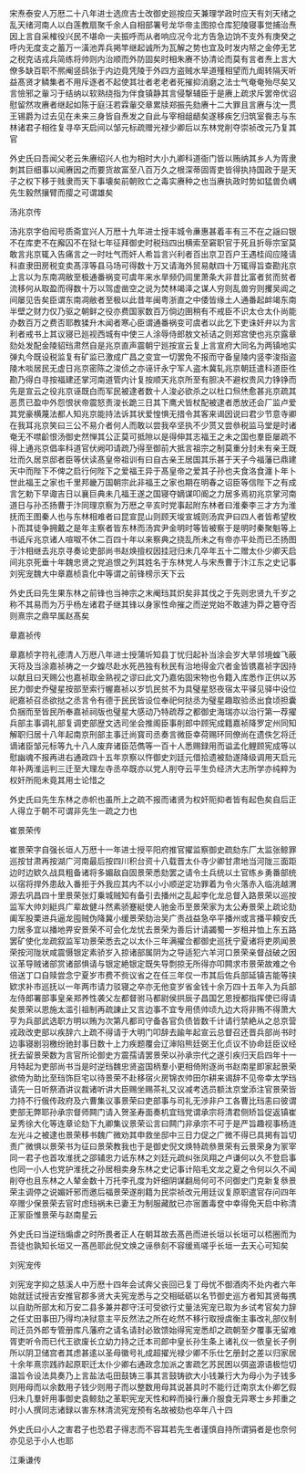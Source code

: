 <!-- { "loadSidebar": true } -->
宋焘泰安人万厯二十八年进士选庶吉士改御史廵按应天兼理学政时应天有刘天绪之乱天绪河南人以白莲教扇聚千余人自相部署号龙华帝主图掠仓库犯陵寝事觉捕治焘因上言自采榷役兴民不堪命一夫振呼而从者响应况今北方告急边饷不支外有庚癸之呼内无度支之蓄万一潢池弄兵掲竿继起诚所为瓦解之势也宜及时发内帑之金停无艺之税克诘戎兵简练将帅则内治顺而外防固矣时相朱赓不协清论而莫有言者焘上言大僚多缺百职不熈阉竖鸱张于内边竟凭陵于外四方盗贼水旱道殣相望而九阍转隔天听益髙贤才鳞集者不用斥逐者不起使其壮者老老者死摧抑消磨之法士气奄奄殆尽矣又言憸邪之軰习于结纳以软熟绕指为伴食镇静其言侵撃辅臣于是赓上疏求斥罢帝优诏慰留然攻赓者继起如陈于庭汪若霖軰交章累牍郑振先劾赓十二大罪且言赓与沈一贯王锡爵为过去见在未来三身皆自焘发之自此与宰相龃龉矣遂移疾乞归筑室飬志与东林诸君子相徃复寻卒天启间以邹元标疏赠光禄少卿后以东林党削夺崇祯改元乃复其官

外史氏曰吾闻父老云朱赓绍兴人也为相时大小九卿科道衙门皆以贿纳其乡人为胥隶刺其巨细事以闻赓因之而要货故富至八百万久之根深蒂固胥吏皆得执持国政于是天子之权下移于贱隶而天下事壊矣前朝败亡之毒实赓种之也当赓执政时势如猛兽负嵎先生毅然攘臂而撄之可谓雄矣

汤兆京传

汤兆京字伯闳号质斋宜兴人万厯十九年进士授丰城令亷惠甚着丰有三不在之謡曰银不在库吏不在廨囚不在狱七年征拜御史时税珰四出横索至窘职官于死且折辱宗室莫敢言兆京辄入告痛言之一时吐气而奸人希旨言兴利者百出京卫百户王遇桂阎应隆请科直隶田房税变卖髙淳等县马场可得数十万又请海外贸易献四十万辄得旨查勘兆京上言以为东南凋敝至极通番祸变可虞年来水旱频仍闾里萧条大非昔比富者贫而贫者流移何从取盈而得数十万以驾虚凿空之说为焚林竭泽之谋人穷则乱兽穷则攫吴阊之间屡见告矣臣谓东南凋敝者至极以此昔年闽粤浙直之中倭皆缘土人通番起衅竭东南半壁之财力仅乃驱之朝鲜之役亦费国家数百万倘边圉稍有不戒臣不识太仓太仆尚能办数百万之费否耶教猱升木闻者寒心臣谓通番祸变可虞者以此乞下吏诛奸弁以为言利者戒书上其议寝已廵视西城有中使三人涂辱侍郎敖文祯诘之则郑宫使也兆京露章劾处发配金陵貂珰肃然自是兆京直声震朝宁廵按宣云复上言宣府大同名为两镇地实弹丸今既设税监复有矿监已激成广昌之变宜一切罢免不报而守备皇陵内竖李浚指盗陵木啖居民无虚日兆京密陈之浚侦之亦诬讦永宁军人盗木冀轧兆京朝廷遣科道臣徃勘乃得白寻按福建还掌河南道管内计复按顺天兆京所至有胆决不避权贵风力铮铮而先是宣云之役兆京诬既白而军民被逮者数十人浚必欲杀之以杜口炰烋愈甚兆京疏其恶贯已盈中外怨恨状帝震怒责浚长跪三日其下鹰犬皆杖配被逮者悉放还会厂监卢爱其党豪横蔑法都人知兆京能持法诉其状爱惶惧无措令其客来谒因说曰君少节意寺卿在我耳兆京笑曰三公不易介者何人而敢以尝我卒坚执不少贳又尝叅税监马堂是时诸奄无不噤齘恨汤御史然惮其公正莫可抵隙以是得伸其志福王之未之国也羣臣屡疏不得上通兆京倡率科道官伏阙叩请疏乃得至御前大抵言祖宗之制莫重分封未有亲王既壮而久居京邸者臣等伏读髙皇帝祖训有曰自古亲王居国其乐甚于天子今福藩已鼎建天中而陛下不俾之启行何陛下之爱福王异于髙皇帝之爱其子孙也夫食洛食瀍卜年卜世此福王之家也千里邦畿万国朝宗此非福王之家也期在明春之诏臣等信陛下之有成言乞勅下早诹吉日以襄巨典未几福王遂之国寝夺嫡谋叩阍之力居多焉初兆京掌河南道日与孙丕扬曹于汴同理京察为万厯之辛亥时党事起附东林者曰淮秦李三才方为淮抚而王图秦人也与东林相难者曰昆宣昆山则顾天埈宣城则汤宾尹曰四人者皆希望枚卜而其徒争拥戴之是年主察者皆东林而汤宾尹金明时等皆被察于是明时秦聚魁等上书诋斥兆京诸人喧呶不休二百四十年以来察典之挠乱所未之有帝亦平处而已丕扬图于汴相继去兆京寻奏论吏部尚书赵焕擅权因挂冠归未几卒年五十二赠太仆少卿天启间兆京死垂十年魏忠贤之党追恨之列其姓名于东林党人与宋焘曹于汴江东之史记事刘宪宠魏大中章嘉桢袁化中等谓之前锋榜示天下云

外史氏曰先生果东林之前锋也当神宗之末阉珰其炽矣非其伐之于先则忠贤九千岁之称不其易而为万乎杨左诸君子继其锋以身家性命摧之而逆党始不敢遽为莽之簒夺否则熹宗之鼎早属赵髙矣

章嘉祯传

章嘉桢字符礼德清人万厯八年进士授蒲圻知县丁忧归起补当涂会岁大旱邻境蝗飞蔽天将及当涂嘉祯祷之一夕蝗尽赴水死邑独有秋民有治地得金穴者金皆镌嘉祯字因持以献且曰天赐公也嘉祯取金熟视之谬曰此文乃嘉佑固宋物也令籍入库悉作正供以苏民力御史乔璧星按部至索行幄嘉祯以岁饥民贫不为具璧星怒夜宿太平驿见驿中设位祀嘉祯召丞欲挞之丞言令有德于民民皆设位奉祀何挞丞为璧星趣取验丞出食顷担囊负捆而至皆民所奉嘉祯祠版也璧星大感动乃特疏荐之都御史海瑞亦以治行第一荐擢兵部主事调礼部复调吏部歴文选司坐会推阁臣事削郎中顾宪成籍嘉祯降罗定州同知解职归居十八年起南京刑部主事迁尚寳司丞奏言微臣幸荷赐环同僚尚在遗佚乞将迁谪诸臣邹元标等九十八人废弃诸臣范儁等一百十人悉赐録用而谥孟化鲤顾宪成等以慰幽魂不报再进右通政四十五年京察以忤御史刘廷元借拾遗被劾遂降级调用天启元年补两淮运判三迁至大理左寺丞卒既亦以党人削夺云平生负经济大志所学亦纯粹为权奸所阨未竟其用士论惜之

外史氏曰先生东林之赤帜也虽所上之疏不报而诸贤为权奸阨抑者皆有起色矣自后正人得立于朝不可谓非先生一疏之力也

崔景荣传

崔景荣字自强长垣人万厯十一年进士授平阳府推官擢监察御史疏劾东厂太监张鲸罪巡按甘肃再按湖广河南最后按四川积台资十八载晋太仆寺少卿甘肃地当河陇三面距边时边欵久战具粗备诸将多媚敌自固景荣悉劾罢之请令土兵统以土官练乡勇番部统以宿将捍外患敌入番拒于外我应其内不以小小顺逆定功罪着为令火落赤入临洮越渭源去巩昌四十里景荣张灯乗城贼知有备引去播州之乱起李化龙总督入路景荣以巡按监军大帅刘綎呉广辈故健斗然素骄蹇綎使人驰金币至景荣家为太公寿景荣上疏论劾阖军股栗进兵逼龙囤贼伪降冀小缓景荣劾治吴广责战益急卒平播州或言播平頼安氏力居多宜以播地畀安景荣不可会化龙忧去景荣为善后计请蠲蜀一岁租并恤上东五路罢矿使化龙疏叙监军功景荣悉去之以太仆三年满擢佥都御史巡抚宁夏诸将吏夙闻景荣按河陇状咸震慑银定素骄岁入掠诸部属阴为之导适犯六羊河口景荣亲督战破之因议革导贼诸部赏诸部惧请与银定絶银定既失导剽掠无所得亦叩闗求市景荣故难之令倍送丁口自赎尝念宁夏岁市费不赀议省之在任三年仅一市其后佐兵部延镇吉能等挟欵求补市巡抚以一年两市请力驳寝之卒亦无他变岁省金钱十余万四十五年入为兵部左侍郎署部事皇亲郑养性袭父左都督驸马都尉侯拱辰子昌国乞恩授都指挥使已得请矣景荣以恩施太滥引祖制再疏諌止又言边事不宜专用债帅顷九边大将非贿不得萧大亨为兵部武选职方明以贿为次第凡都司守备各官负债皆数千计请行禁絶从之总京营戎政改吏部以疾辞六上疏不得请于大明门叩辞去踰年起宣云总督召还晋兵部尚书时边事寝剧羽檄纷驰封事日数十上力疾题覆会辽渖陷熊廷弼王化贞议不协命廷臣议经抚去留景荣数为言官所论御史方震孺请罢景荣以孙承宗代之遂引疾归天启四年十一月特起为吏部尚书当是时逆珰魏忠贤盗国柄羣小更相倚附逐尚书赵南星即家起景荣欲倚为助比至珰饰巨宅以待景荣不赴移宿火房锦衣帅田尔耕来谒辞不见帝幸太学珰请先一日听祭酒讲议裁诸听讲大臣赐坐赐茶礼又议减考选员额汰京堂添注官景荣皆力持不行俄传政府及六曹集议事景荣曰吏部事与司礼无渉非户工各曹比珰恚曰彼谓吏部无弊耶孙承宗督师闗门请入贺圣寿面奏机宜珰党谓承宗将清君侧矫旨促返镇崔呈秀徐大化等连章论劾下九卿集议景荣讼言曰闗门非承宗不可于是严旨趣视事杨涟左光斗之被逮也景荣移书魏广微劝其申救坐邸中三日力促之广微不得已具掲有旨切责广微惧以景荣书为征曰景荣教我也于是御史倪文焕特疏叅景荣有云景荣身为冡宰同一君子也首攻淮抚之邵辅忠力诋东林之刘廷元疏纠张凤翔之卢谦何以久不登启事也同一小人也党护淮抚之孙居相卖身东林之史记事计陷毛文龙之夏之令何以久不闻削夺也且东林之人辇金数十万托李孔度为奸细阴谋翻局何可不问御史门克新复叅景荣主调停之说媚奸邪而邀后福景荣遂削籍为民崇祯改元用廷议复原职遣官存问四年卒赠少保景荣去官时虑珰祸未已妻王为制服藏酖已亦宻置毒奁中幸得免天启中称清正冡臣惟景荣与赵南星云

外史氏曰当逆珰煽虐之时所畏者正人在朝耳故去髙邑而进长垣以长垣可以桮圈而为吾徒也孰知长垣又一髙邑耶此倪文焕之诬叅刻不容缓焉嗟乎长垣一去天心可知矣

刘宪宠传

刘宪宠字抑之慈溪人中万厯十四年会试奔父丧回已复丁母忧不御酒肉不处内者六年始就廷试授吉安推官郡多贤大夫宪宠悉与之交相砥砺以名节御史巡方者知其贤每携以自助所部太和万安二县多兼并郡守汪可受欲行丈量法宪宠已取为乡试考官矣力辞之任丈田事田乃得均决狱意主平反然法之所在屹然不移行取授虞衡主事改礼部仪制司迁员外郎专管册库凡藩府之请名请封必致馈始得宪宠悉却之疏朝至夕覆事无留难胥吏听令而已代王欲废长立幼力持之迁本司郎中皇长孙生条上诸礼仪一依皇长子例所以阴卫储宫者其虑甚逺以圣母徽号礼成超擢光禄少卿不乐仕乞册封之差以归家居十余年熹宗践祚起原职迁太仆少卿右通政念加派之害疏乞苏民困以弭盗源语极恺切温旨令设法具奏乃上言盐法屯田鼓铸三事其言鼓铸欲大小钱兼行大为母小为子钱多则用母而以余数用子钱少则用子而以整数用母其说甚具时不能行迁南京太仆卿乞假归未几羣奸用事御史袁鲸劾之革职宪宠天性和粹而操行亷介服食无异寒士乡邦重之时小人撰同志诸録以害东林清流宪宠预有名故被劾也卒年八十四

外史氏曰小人之害君子也恐君子得志而不容耳若先生者谨慎自持所谓狷者是也奈何亦见忌于小人也耶

江秉谦传

